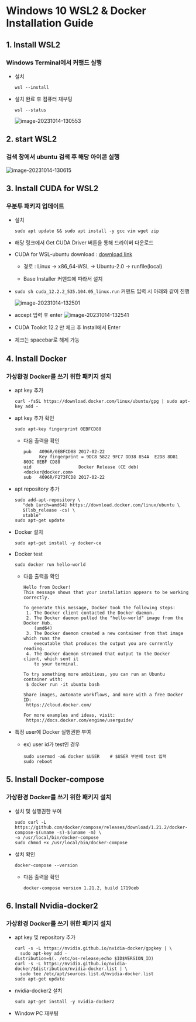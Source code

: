 # Windows 10 WSL2 & Docker Installation Guide

## 1\. Install WSL2

### Windows Terminal에서 커맨드 실행

*   설치
    
    ```
    wsl --install
    ```
    
*   설치 완료 후 컴퓨터 재부팅
    
    ```
    wsl --status
    ```    

      ![image-20231014-130553](https://github.com/JinhaSong/yolov7-restapi/docs/installation/1.png)


## 2\. start WSL2

### 검색 창에서 ubuntu 검색 후 해당 아이콘 실행

![image-20231014-130615](https://github.com/JinhaSong/yolov7-restapi/docs/installation/2.png)


## 3\. Install CUDA for WSL2

### 우분투 패키지 업데이트

*   설치
    
    ```
    sudo apt update && sudo apt install -y gcc vim wget zip
    ```
    
*   해당 링크에서 Get CUDA Driver 버튼을 통해 드라이버 다운로드
    
*   CUDA for WSL-ubuntu download : [download link](https://developer.nvidia.com/cuda-downloads?target_os=Linux&target_arch=x86_64&Distribution=WSL-Ubuntu&target_version=2.0&target_type=runfile_local)
    
    *   경로 : Linux → x86\_64-WSL → Ubuntu-2.0 → runfile(local)
        
    *   Base Installer 커맨드에 따라서 설치
    
*   ```sudo sh cuda_12.2.2_535.104.05_linux.run``` 커맨드 입력 시 아래와 같이 진행
    

      ![image-20231014-132501](https://github.com/JinhaSong/yolov7-restapi/docs/installation/3.png)
*   accept 입력 후 enter
      ![image-20231014-132541](https://github.com/JinhaSong/yolov7-restapi/docs/installation/4.png)
*   CUDA Toolkit 12.2 만 체크 후 Install에서 Enter
*   체크는 spacebar로 해제 가능


## 4\. Install Docker

### 가상환경 Docker를 쓰기 위한 패키지 설치

*   apt key 추가
    
    ```
    curl -fsSL https://download.docker.com/linux/ubuntu/gpg | sudo apt-key add -
    ```
    
*   apt key 추가 확인
    
    ```
    sudo apt-key fingerprint 0EBFCD88
    ```
    
    *   다음 출력을 확인
        
        ```
        pub   4096R/0EBFCD88 2017-02-22
              Key fingerprint = 9DC8 5822 9FC7 DD38 854A  E2D8 8D81 803C 0EBF CD88
        uid                  Docker Release (CE deb) <docker@docker.com>
        sub   4096R/F273FCD8 2017-02-22
        ```
        
*   apt repository 추가
    
    ```
    sudo add-apt-repository \
       "deb [arch=amd64] https://download.docker.com/linux/ubuntu \
       $(lsb_release -cs) \
       stable"
    sudo apt-get update
    ```
    
*   Docker 설치
    
    ```
    sudo apt-get install -y docker-ce
    ```
    
*   Docker test
    
    ```
    sudo docker run hello-world
    ```
    
    *   다음 출력을 확인
        
        ```
        Hello from Docker!
        This message shows that your installation appears to be working correctly.
         
        To generate this message, Docker took the following steps:
         1. The Docker client contacted the Docker daemon.
         2. The Docker daemon pulled the "hello-world" image from the Docker Hub.
            (amd64)
         3. The Docker daemon created a new container from that image which runs the
            executable that produces the output you are currently reading.
         4. The Docker daemon streamed that output to the Docker client, which sent it
            to your terminal.
         
        To try something more ambitious, you can run an Ubuntu container with:
         $ docker run -it ubuntu bash
         
        Share images, automate workflows, and more with a free Docker ID:
         https://cloud.docker.com/
         
        For more examples and ideas, visit:
         https://docs.docker.com/engine/userguide/
        ```
        
*   특정 user에 Docker 실행권한 부여
    
    *   ex) user id가 test인 경우
        
        ```
        sudo usermod -aG docker $USER    # $USER 부분에 test 입력
        sudo reboot
        ```
        

## 5\. Install Docker-compose

### 가상환경 Docker를 쓰기 위한 패키지 설치

*   설치 및 실행권한 부여
    
    ```
    sudo curl -L https://github.com/docker/compose/releases/download/1.21.2/docker-compose-$(uname -s)-$(uname -m) \
    -o /usr/local/bin/docker-compose
    sudo chmod +x /usr/local/bin/docker-compose
    ```
    
*   설치 확인
    
    ```
    docker-compose --version
    ```
    
    *   다음 출력을 확인
        
        ```
        docker-compose version 1.21.2, build 1719ceb
        ```
        

## 6\. Install Nvidia-docker2

### 가상환경 Docker를 쓰기 위한 패키지 설치

*   apt key 및 repository 추가
    
    ```
    curl -s -L https://nvidia.github.io/nvidia-docker/gpgkey | \
      sudo apt-key add -
    distribution=$(. /etc/os-release;echo $ID$VERSION_ID)
    curl -s -L https://nvidia.github.io/nvidia-docker/$distribution/nvidia-docker.list | \
      sudo tee /etc/apt/sources.list.d/nvidia-docker.list
    sudo apt-get update
    ```
    
*   nvidia-docker2 설치
    
    ```
    sudo apt-get install -y nvidia-docker2
    ```
    
*   Window PC 재부팅
  
